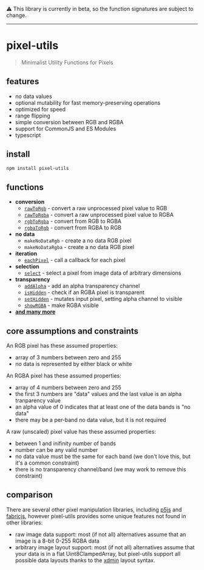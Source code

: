 ⚠️ This library is currently in beta, so the function signatures are subject to change.

---

# pixel-utils
> Minimalist Utility Functions for Pixels

## features
- no data values
- optional mutability for fast memory-preserving operations
- optimized for speed
- range flipping
- simple conversion between RGB and RGBA
- support for CommonJS and ES Modules
- typescript

## install
```bash
npm install pixel-utils
```

## functions
- **conversion**
  - [`rawToRgb`](https://github.com/DanielJDufour/pixel-converters/tree/main/src/raw-to-rgb) - convert a raw unprocessed pixel value to RGB
  - [`rawToRgba`](https://github.com/DanielJDufour/pixel-converters/tree/main/src/raw-to-rgba) - convert a raw unprocessed pixel value to RGBA
  - [`rgbToRgba`](https://github.com/DanielJDufour/pixel-converters/tree/main/src/rgb-to-rgba) - convert from RGB to RGBA
  - [`rgbaToRgb`](https://github.com/DanielJDufour/pixel-converters/tree/main/src/rgba-to-rgb) - convert from RGBA to RGB
- **no data**
  - `makeNoDataRgb` - create a no data RGB pixel
  - `makeNoDataRgba` - create a no data RGB pixel
- **iteration**
  - [`eachPixel`](https://github.com/DanielJDufour/pixel-converters/tree/main/src/each-pixel) - call a callback for each pixel
- **selection**
  - [`select`](https://github.com/DanielJDufour/pixel-converters/tree/main/src/select-pixel) - select a pixel from image data of arbitrary dimensions
- **transparency**
  - [`addAlpha`](https://github.com/DanielJDufour/pixel-converters/tree/main/src/add-alpha) - add an alpha transparency channel
  - [`isHidden`](https://github.com/DanielJDufour/pixel-converters/tree/main/src/is-hidden) - check if an RGBA pixel is transparent
  - [`setHidden`](https://github.com/DanielJDufour/pixel-converters/tree/main/src/set-hidden) - mutates input pixel, setting alpha channel to visible
  - [`showRGBA`](https://github.com/DanielJDufour/pixel-converters/tree/main/src/show-rgba) - make RGBA visible
- **[and many more](https://github.com/DanielJDufour/pixel-utils/tree/main/src)**

## core assumptions and constraints
An RGB pixel has these assumed properties:
- array of 3 numbers between zero and 255
- no data is represented by either black or white

An RGBA pixel has these assumed properties:
- array of 4 numbers between zero and 255
- the first 3 numbers are "data" values and the last value is an alpha tranparency value
- an alpha value of 0 indicates that at least one of the data bands is "no data"
- there may be a per-band no data value, but it is not required

A raw (unscaled) pixel value has these assumed properties:
- between 1 and inifinity number of bands
- number can be any valid number
- no data value must be the same for each band (we don't love this, but it's a common constraint)
- there is no transparency channel/band (we may work to remove this constraint)

## comparison
There are several other pixel manipulation libraries, including [p5js](https://p5js.org/) and [fabricjs](http://fabricjs.com/), 
however pixel-utils provides some unique features not found in other libraries:
- raw image data support: most (if not all) alternatives assume that an image is a 8-bit 0-255 RGBA data
- arbitrary image layout support: most (if not all) alternatives assume that your data is in a flat Uint8ClampedArray, but pixel-utils support all possible data layouts thanks to the [xdmin](https://github.com/danieljdufour/xdim) layout syntax.
